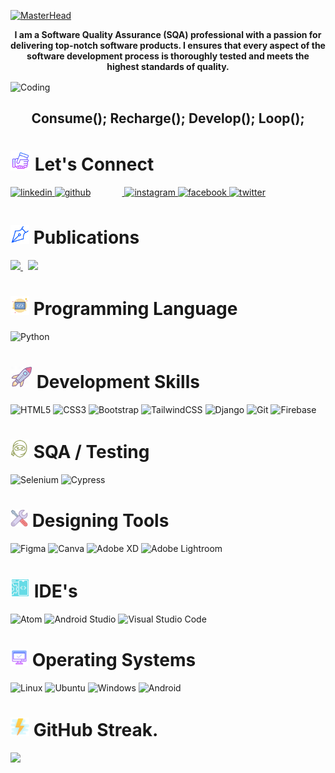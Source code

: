 [![MasterHead](https://blogger.googleusercontent.com/img/b/R29vZ2xl/AVvXsEjncqhxPl44XryHk0PwSzmVHaFZiPKMsmH6FijRfKYXTEdA39xmiK01LGQEjoaBXkR7gTdGlRmvy_mAdCZIpkGqY5AzmQh421vY4XZcX-WQgcut42Y3cxQ_XEUxZh56tR7oHyIiqES4EwaUA_UglKN1aFRYMuHtPKkXmaDNL5sRVO8qw1WAT-atUxDHDA/s16000/Haris%20Git%20ub.png)](https://rishavchanda.io)

<p align="center"><b>I am a Software Quality Assurance (SQA) professional with a passion for delivering top-notch software products. I ensures that every aspect of the software development process is thoroughly tested and meets the highest standards of quality.</b></p>

<img align="center" alt="Coding" width="1000" src="https://raw.githubusercontent.com/MuhammadShakir-dev/MuhammadShakir-dev/main/borderseperator.gif">

<h2 align="center">Consume(); Recharge(); Develop(); Loop();<h2>
  
# <img width="32px" src="hand-100.png"> Let's Connect
<div align="left">

<a href="https://www.linkedin.com/in/mharis-dev/" target="_blank">
<img src=https://img.shields.io/badge/linkedin-%231E77B5.svg?&style=for-the-badge&logo=linkedin&logoColor=white alt=linkedin style="margin-bottom: 5px;" />
</a>
<a href="https://github.com/MHaris-Dev" target="_blank">
<img src=https://img.shields.io/badge/github-%2324292e.svg?&style=for-the-badge&logo=github&logoColor=white alt=github style="margin-bottom: 5px; margin-right: 50px;" />
</a>
<a href="https://www.instagram.com/mharis_dev/" target="_blank">
<img src=https://img.shields.io/badge/instagram-%23000000.svg?&style=for-the-badge&logo=instagram&logoColor=#d62976 alt=instagram style="margin-bottom: 5px;" />
</a>
<a href="https://www.facebook.com/muhammadharisdev" target="_blank">
<img src=https://img.shields.io/badge/facebook-%232E87FB.svg?&style=for-the-badge&logo=facebook&logoColor=white alt=facebook style="margin-bottom: 5px;" />
</a>
<a href="https://twitter.com/MHaris_Dev" target="_blank">
<img src=https://img.shields.io/badge/twitter-%2300acee.svg?&style=for-the-badge&logo=twitter&logoColor=white alt=twitter style="margin-bottom: 5px;" />
</a>
</div>  

# <img width="30px" src="pen.png"> Publications
<a href="https://muhammadharis.hashnode.dev/" target="_blank">
<img  src="https://img.shields.io/badge/Hashnode-2962FF?style=for-the-badge&logo=hashnode&logoColor=white" />
</a>
&nbsp;
<a href="https://medium.com/@MHaris-Dev" target="_blank">
<img  src="https://img.shields.io/badge/Medium-12100E?style=for-the-badge&logo=medium&logoColor=white" />
</a>

# <img width="30px" src="code.png"> Programming Language
![Python](https://img.shields.io/badge/python-%23323330.svg?style=for-the-badge&logo=python&logoColor=#5DADE2)

# <img width="35px" src="rocket.gif"> Development Skills
![HTML5](https://img.shields.io/badge/html5-%23E34F26.svg?style=for-the-badge&logo=html5&logoColor=white)
![CSS3](https://img.shields.io/badge/css3-%231572B6.svg?style=for-the-badge&logo=css3&logoColor=white)
![Bootstrap](https://img.shields.io/badge/bootstrap-%23563D7C.svg?style=for-the-badge&logo=bootstrap&logoColor=white)
![TailwindCSS](https://img.shields.io/badge/tailwindcss-%2338B2AC.svg?style=for-the-badge&logo=tailwind-css&logoColor=white)
![Django](https://img.shields.io/badge/django-%23121011.svg?style=for-the-badge&logo=django&logoColor=green)
![Git](https://img.shields.io/badge/git-%23F05033.svg?style=for-the-badge&logo=git&logoColor=white)
![Firebase](https://img.shields.io/badge/Firebase-FCC624?style=for-the-badge&logo=firebase&logoColor=white)

# <img width="30px" src="ninja.png"> SQA / Testing
![Selenium](https://img.shields.io/badge/Selenium-%2366595C.svg?style=for-the-badge&logo=selenium&logoColor=green)
![Cypress](https://img.shields.io/badge/Cypress-%23121011.svg?style=for-the-badge&logo=cypress&logoColor=white)

# <img width="28px" src="tools.png"> Designing Tools
![Figma](https://img.shields.io/badge/figma-%23F24E1E.svg?style=for-the-badge&logo=figma&logoColor=white)
![Canva](https://img.shields.io/badge/Canva-%2300C4CC.svg?style=for-the-badge&logo=Canva&logoColor=white)
![Adobe XD](https://img.shields.io/badge/Adobe%20xd-8E44AD.svg?style=for-the-badge&logo=Adobe%20XD&logoColor=white)
![Adobe Lightroom](https://img.shields.io/badge/Adobe%20Lightroom-31A8FF.svg?style=for-the-badge&logo=Adobe%20Lightroom&logoColor=white)

# <img width="31px" src="ide-100.png"> IDE's
![Atom](https://img.shields.io/badge/Atom-%2366595C.svg?style=for-the-badge&logo=atom&logoColor=white)
![Android Studio](https://img.shields.io/badge/android%20Studio-2ECC71.svg?style=for-the-badge&logo=android-studio&logoColor=white)
![Visual Studio Code](https://img.shields.io/badge/Visual%20Studio%20Code-0078d7.svg?style=for-the-badge&logo=visual-studio-code&logoColor=white)

# <img width="28px" src="system-information.png"> Operating Systems
![Linux](https://img.shields.io/badge/Linux-FCC624?style=for-the-badge&logo=linux&logoColor=black)
![Ubuntu](https://img.shields.io/badge/Ubuntu-E95420?style=for-the-badge&logo=ubuntu&logoColor=white)
![Windows](https://img.shields.io/badge/Windows-0078D6?style=for-the-badge&logo=windows&logoColor=white)
![Android](https://img.shields.io/badge/Android-3DDC84?style=for-the-badge&logo=android&logoColor=white)

# <img width="30px" src="flash.png"> GitHub Streak.
<a href="http://www.github.com/mharis-dev"><img src="https://github-readme-streak-stats.herokuapp.com/?user=mharis-dev&stroke=ffffff&background=1c1917&ring=0891b2&fire=0891b2&currStreakNum=ffffff&currStreakLabel=0891b2&sideNums=ffffff&sideLabels=ffffff&dates=ffffff&hide_border=true" /></a>
